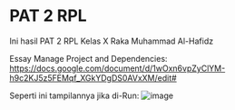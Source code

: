 # PAT 2 RPL
 Ini hasil PAT 2 RPL Kelas X Raka Muhammad Al-Hafidz
 
 
 
 Essay Manage Project and Dependencies: https://docs.google.com/document/d/1wOxn6vpZyClYM-h9c2KJ5z5FEMqf_XGkYDgDS0AVxXM/edit#

Seperti ini tampilannya jika di-Run:
![image](https://user-images.githubusercontent.com/69703296/121713580-39364680-cb07-11eb-8187-cb50ea694d39.png)
